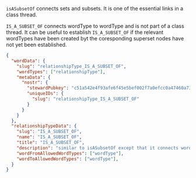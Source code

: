 
`isASubsetOf` connects sets and subsets. It is one of the essential links in a class thread. 

`IS_A_SUBSET_OF` connects wordType to wordType and is not part of a class thread. It can be useful to establish `IS_A_SUBSET_OF` if the relevant wordTypes have been created byt the coresponding superset nodes have not yet been established.

```json
{
  "wordData": {
    "slug": "relationshipType_IS_A_SUBSET_OF",
    "wordTypes": ["relationshipType"],
    "metaData": {
      "nostr": {
        "stewardPubkey": "c51a542e4f93afe6f45e5bef002f7a0efcc0a47460a736654c0bee5402c482fa",
        "uniqueIDs": {
          "slug": "relationshipType_IS_A_SUBSET_OF"
        }
      }
    }
  },
  "relationshipTypeData": {
    "slug": "IS_A_SUBSET_OF",
    "name": "IS_A_SUBSET_OF",
    "title": "IS_A_SUBSET_OF",
    "description": "similar to isASubsetOf except that it connects wordTypes, not sets or subsets.",
    "wordFromAllowedWordTypes": ["wordType"],
    "wordToAllowedWordTypes": ["wordType"],
  }
}
```

